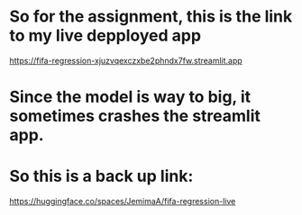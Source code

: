 # So for the assignment, this is the link to my live depployed app

https://fifa-regression-xjuzvqexczxbe2phndx7fw.streamlit.app


# Since the model is way to big, it sometimes crashes the streamlit app.
# So this is a back up link:

https://huggingface.co/spaces/JemimaA/fifa-regression-live

